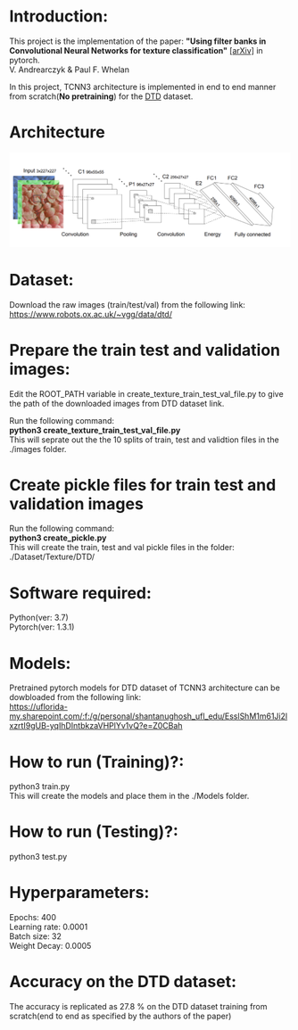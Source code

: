 # Introduction:
This project is the implementation of the paper: <b>"Using filter banks in Convolutional Neural Networks for texture classification"</b>  [[arXiv]](https://arxiv.org/pdf/1601.02919.pdf) in pytorch. <br/>
V. Andrearczyk & Paul F. Whelan

In this project, TCNN3 architecture is implemented in end to end manner from scratch(<b>No pretraining</b>) for the [DTD](https://www.robots.ox.ac.uk/~vgg/data/dtd/) dataset.

# Architecture
<img src="https://github.com/Shantanu48114860/TCNN3/blob/master/TCNN3.png">

# Dataset:
Download the raw images (train/test/val) from the following link:<br/>
https://www.robots.ox.ac.uk/~vgg/data/dtd/

# Prepare the train test and validation images:
Edit the ROOT_PATH variable in create_texture_train_test_val_file.py to give the path of the downloaded images from DTD dataset link. <br/>
 
Run the following command: <br/>
<b>python3 create_texture_train_test_val_file.py</b> <br/>
This will seprate out the the 10 splits of train, test and validtion files in the ./images folder. <br/>

# Create pickle files for train test and validation images

Run the following command:<br/>
<b>python3 create_pickle.py</b> <br/>
This will create the train, test and val pickle files in the folder: ./Dataset/Texture/DTD/ <br/>

# Software required:
Python(ver: 3.7)<br/>
Pytorch(ver: 1.3.1) 

# Models:
Pretrained pytorch models for DTD dataset of TCNN3 architecture can be dowbloaded from the following link:<br/>
https://uflorida-my.sharepoint.com/:f:/g/personal/shantanughosh_ufl_edu/EsslShM1m61Ji2lxzrtI9gUB-yqIhDIntbkzaVHPlYv1vQ?e=Z0CBah <br/>

# How to run (Training)?:
python3 train.py<br/>
This will create the models and place them in the ./Models folder.

# How to run (Testing)?:
python3 test.py

# Hyperparameters:
Epochs: 400<br/>
Learning rate: 0.0001<br/>
Batch size: 32<br/>
Weight Decay: 0.0005<br/>

# Accuracy on the DTD dataset:
The accuracy is replicated as 27.8 % on the DTD dataset training from scratch(end to end as specified by the authors of the paper)






